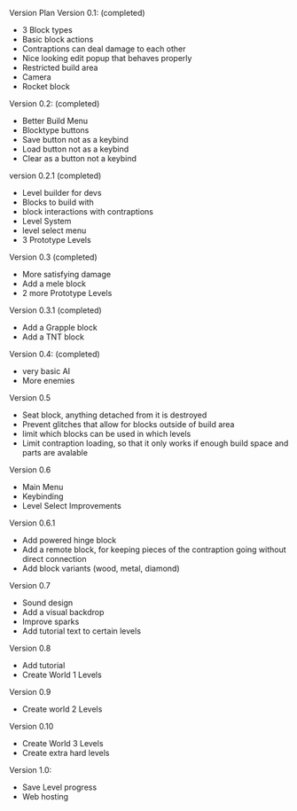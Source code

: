 Version Plan
Version 0.1: (completed)
- 3 Block types
- Basic block actions
- Contraptions can deal damage to each other
- Nice looking edit popup that behaves properly
- Restricted build area
- Camera
- Rocket block

Version 0.2: (completed)
- Better Build Menu
- Blocktype buttons
- Save button not as a keybind
- Load button not as a keybind
- Clear as a button not a keybind

version 0.2.1 (completed)
- Level builder for devs
- Blocks to build with
- block interactions with contraptions
- Level System
- level select menu
- 3 Prototype Levels

Version 0.3 (completed)
- More satisfying damage
- Add a mele block
- 2 more Prototype Levels

Version 0.3.1 (completed)
- Add a Grapple block
- Add a TNT block 

Version 0.4: (completed)
- very basic AI 
- More enemies

Version 0.5
- Seat block, anything detached from it is destroyed
- Prevent glitches that allow for blocks outside of build area
- limit which blocks can be used in which levels
- Limit contraption loading, so that it only works if enough build space and parts are avalable

Version 0.6
- Main Menu
- Keybinding
- Level Select Improvements

Version 0.6.1
- Add powered hinge block
- Add a remote block, for keeping pieces of the contraption going without direct connection
- Add block variants (wood, metal, diamond)

Version 0.7
- Sound design
- Add a visual backdrop
- Improve sparks
- Add tutorial text to certain levels

Version 0.8
- Add tutorial
- Create World 1 Levels

Version 0.9
- Create world 2 Levels

Version 0.10
- Create World 3 Levels
- Create extra hard levels

Version 1.0:
- Save Level progress
- Web hosting
